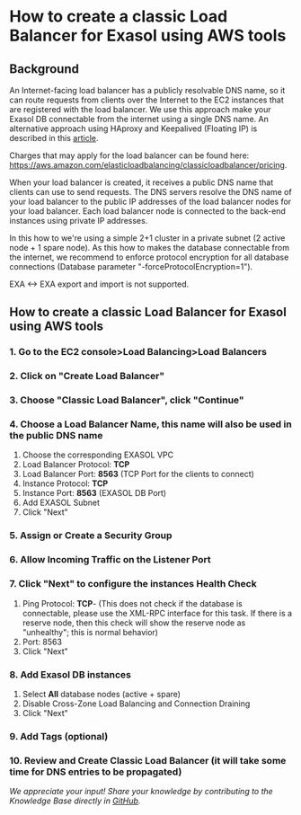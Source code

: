 # How to create a classic Load Balancer for Exasol using AWS tools 
## Background

An Internet-facing load balancer has a publicly resolvable DNS name, so it can route requests from clients over the Internet to the EC2 instances that are registered with the load balancer. We use this approach make your Exasol DB connectable from the internet using a single DNS name. An alternative approach using HAproxy and Keepalived (Floating IP) is described in this [article](https://exasol.my.site.com/s/article/How-to-create-a-HAproxy-Load-Balancer-with-floating-IP "How").

Charges that may apply for the load balancer can be found here: <https://aws.amazon.com/elasticloadbalancing/classicloadbalancer/pricing>.

When your load balancer is created, it receives a public DNS name that clients can use to send requests. The DNS servers resolve the DNS name of your load balancer to the public IP addresses of the load balancer nodes for your load balancer. Each load balancer node is connected to the back-end instances using private IP addresses.

In this how to we're using a simple 2+1 cluster in a private subnet (2 active node + 1 spare node). As this how to makes the database connectable from the internet, we recommend to enforce protocol encryption for all database connections (Database parameter "-forceProtocolEncryption=1").

EXA <-> EXA export and import is not supported. 


## How to create a classic Load Balancer for Exasol using AWS tools

### 1. Go to the EC2 console>Load Balancing>Load Balancers

### 2. Click on "Create Load Balancer"

### 3. Choose "Classic Load Balancer", click "Continue"

### 4. Choose a Load Balancer Name, this name will also be used in the public DNS name

1. Choose the corresponding EXASOL VPC
2. Load Balancer Protocol: **TCP**
3. Load Balancer Port: **8563** (TCP Port for the clients to connect)
4. Instance Protocol: **TCP**
5. Instance Port: **8563** (EXASOL DB Port)
6. Add EXASOL Subnet
7. Click "Next"

### 5. Assign or Create a Security Group

### 6. Allow Incoming Traffic on the Listener Port

### 7. Click "Next" to configure the instances Health Check

1. Ping Protocol: **TCP**- (This does not check if the database is connectable, please use the XML-RPC interface for this task. If there is a reserve node, then this check will show the reserve node as "unhealthy"; this is normal behavior)
2. Port: 8563
3. Click "Next"

### 8. Add Exasol DB instances

1. Select **All** database nodes (active + spare)
2. Disable Cross-Zone Load Balancing and Connection Draining
3. Click "Next"

### 9. Add Tags (optional)

### 10. Review and Create Classic Load Balancer (it will take some time for DNS entries to be propagated)

*We appreciate your input! Share your knowledge by contributing to the Knowledge Base directly in [GitHub](https://github.com/exasol/public-knowledgebase).* 

